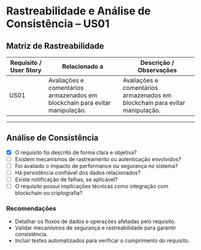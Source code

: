 # Rastreabilidade e Análise de Consistência – US01

## Matriz de Rastreabilidade

| Requisito / User Story                     | Relacionado a                                                          | Descrição / Observações                                                                 |
|-------------------------------------------|------------------------------------------------------------------------|------------------------------------------------------------------------------------------|
| US01                                     | Avaliações e comentários armazenados em blockchain para evitar manipulação.                                                          | Avaliações e comentários armazenados em blockchain para evitar manipulação.                                                                            |

---

## Análise de Consistência

- [x] O requisito foi descrito de forma clara e objetiva?
- [ ] Existem mecanismos de rastreamento ou autenticação envolvidos?
- [ ] Foi avaliado o impacto de performance ou segurança no sistema?
- [ ] Há persistência confiável dos dados relacionados?
- [ ] Existe notificação de falhas, se aplicável?
- [ ] O requisito possui implicações técnicas como integração com blockchain ou criptografia?

### Recomendações

- Detalhar os fluxos de dados e operações afetadas pelo requisito.
- Validar mecanismos de segurança e rastreabilidade para garantir consistência.
- Incluir testes automatizados para verificar o cumprimento do requisito.
